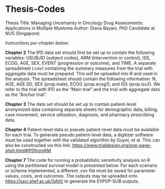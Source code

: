 # Thesis-Codes

Thesis Title: Managing Uncertainty in Oncology Drug Assessments: Applications in Multiple Myeloma
Author: Diana Bayani, PhD Candidate at NUS (Singapore)


_Instructions per chapter below:_


**Chapter 2**
The IPD data set should first be set up to contain the following variables: USUBJID (subject codes), ARM (intervention or control), ISS, ECOG, AGE, SEX, EVENT (progression or outcome), and TIME. A separate spreadsheet (.csv) containing the summary measures from the trial with aggregate data must be prepared. This will be uploaded into R and used in the analysis. The spreadsheet should contain the following information: N, AGE, AGE.SD, SEX (prop.male), ECOG (prop.ecog1), and ISS (prop.iss3). We refer to the trial with IPD as the “Main trial” and the trial with aggregate data as the “Anchor trial”.


**Chapter 3**
The data set should be set up to contain patient-level anonymized data containing separate sheets for demographic data, billing, case movement, service utilization, diagnosis, and pharmacy prescribing data. 


**Chapter 4**
Patient-level data or pseudo patient-level data must be available for each trial. To generate pseudo patient-level data, a digitizer software must be used together with the validated algorithm by Guyot, et al. This can also be constructed via this link: https://www.trialdesign.org/one-page-shell.html#IPDfromKM


**Chapter 7**
The code for running a probabilistic sensitivity analysis on R using the partitioned survival model is presented below. For each scenario or scheme implemented, a different .csv file must be saved for parameter values, costs, and outcomes. The outputs may be uploaded onto https://savi.shef.ac.uk/SAVI/ to generate the EVPI/P-SUB outputs.
